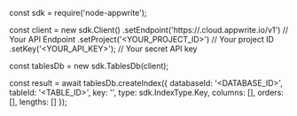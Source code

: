 const sdk = require('node-appwrite');

const client = new sdk.Client()
    .setEndpoint('https://<REGION>.cloud.appwrite.io/v1') // Your API Endpoint
    .setProject('<YOUR_PROJECT_ID>') // Your project ID
    .setKey('<YOUR_API_KEY>'); // Your secret API key

const tablesDb = new sdk.TablesDb(client);

const result = await tablesDb.createIndex({
    databaseId: '<DATABASE_ID>',
    tableId: '<TABLE_ID>',
    key: '',
    type: sdk.IndexType.Key,
    columns: [],
    orders: [],
    lengths: []
});
